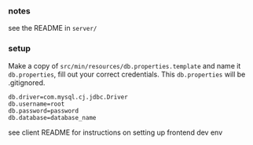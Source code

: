 ### notes

see the README in `server/`

### setup
Make a copy of `src/min/resources/db.properties.template` and name it `db.properties`, fill out
your correct credentials. This `db.properties` will be .gitignored.

```properties
db.driver=com.mysql.cj.jdbc.Driver
db.username=root
db.password=password
db.database=database_name
```

see client README for instructions on setting up frontend dev env
